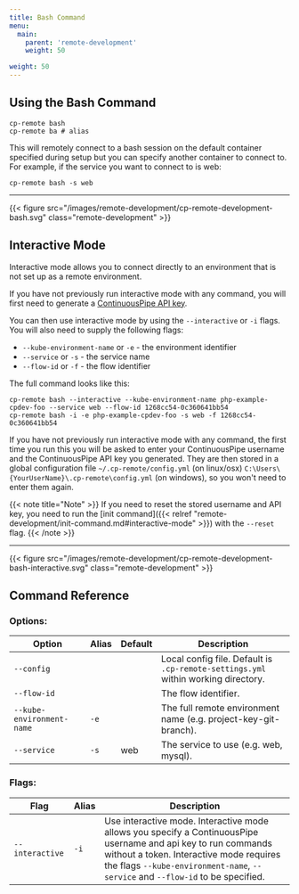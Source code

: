 ```yaml
---
title: Bash Command
menu:
  main:
    parent: 'remote-development'
    weight: 50

weight: 50
---
```

## Using the Bash Command

```
cp-remote bash
cp-remote ba # alias
```

This will remotely connect to a bash session on the default container specified during setup but you can specify another container to connect to. For example, if the service you want to connect to is web:

```
cp-remote bash -s web
```

***

{{< figure src="/images/remote-development/cp-remote-development-bash.svg" class="remote-development" >}}

## Interactive Mode

Interactive mode allows you to connect directly to an environment that is not set up as a remote environment.

If you have not previously run interactive mode with any command, you will first need to generate a [ContinuousPipe API key](https://authenticator.continuouspipe.io/account/api-keys).

You can then use interactive mode by using the `--interactive` or `-i` flags. You will also need to supply the following flags:

- `--kube-environment-name` or `-e` - the environment identifier
- `--service` or `-s` - the service name
- `--flow-id` or `-f` - the flow identifier

The full command looks like this:

```
cp-remote bash --interactive --kube-environment-name php-example-cpdev-foo --service web --flow-id 1268cc54-0c360641bb54
cp-remote bash -i -e php-example-cpdev-foo -s web -f 1268cc54-0c360641bb54
```

If you have not previously run interactive mode with any command, the first time you run this you will be asked to enter your ContinuousPipe username and the ContinuousPipe API key you generated. They are then stored in a global configuration file `~/.cp-remote/config.yml` (on linux/osx) `C:\Users\{YourUserName}\.cp-remote\config.yml` (on windows), so you won't need to enter them again. 

{{< note title="Note" >}}
If you need to reset the stored username and API key, you need to run the [init command]({{< relref "remote-development/init-command.md#interactive-mode" >}}) with the `--reset` flag.
{{< /note >}}

***

{{< figure src="/images/remote-development/cp-remote-development-bash-interactive.svg" class="remote-development" >}}

## Command Reference

### Options:

Option | Alias | Default | Description
-------|-------|---------|------------
`--config`                |      |       | Local config file. Default is `.cp-remote-settings.yml` within working directory.
`--flow-id`               |      |       | The flow identifier.
`--kube-environment-name` | `-e` |       | The full remote environment name (e.g. project-key-git-branch).
`--service`               | `-s` | web   | The service to use (e.g. web, mysql).

### Flags:

Flag | Alias | Description
-----|-------|------------
`--interactive` | `-i` | Use interactive mode. Interactive mode allows you specify a ContinuousPipe username and api key to run commands without a token. Interactive mode requires the flags `--kube-environment-name`, `--service` and  `--flow-id` to be specified.
